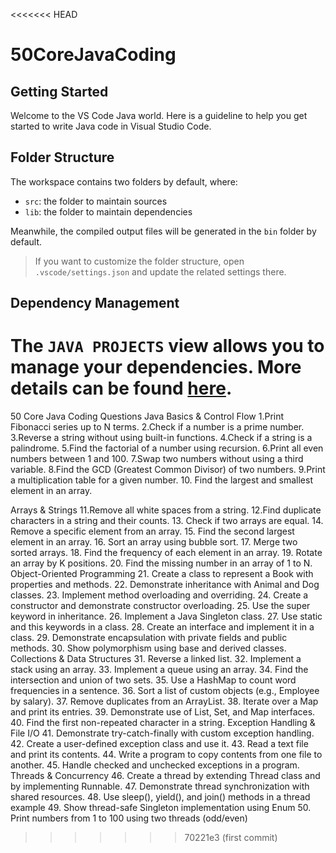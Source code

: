 <<<<<<< HEAD
# 50CoreJavaCoding
## Getting Started

Welcome to the VS Code Java world. Here is a guideline to help you get started to write Java code in Visual Studio Code.

## Folder Structure

The workspace contains two folders by default, where:

- `src`: the folder to maintain sources
- `lib`: the folder to maintain dependencies

Meanwhile, the compiled output files will be generated in the `bin` folder by default.

> If you want to customize the folder structure, open `.vscode/settings.json` and update the related settings there.

## Dependency Management

The `JAVA PROJECTS` view allows you to manage your dependencies. More details can be found [here](https://github.com/microsoft/vscode-java-dependency#manage-dependencies).
=======
50 Core Java Coding Questions
Java Basics & Control Flow
1.Print Fibonacci series up to N terms.
2.Check if a number is a prime number.
3.Reverse a string without using built-in functions.
4.Check if a string is a palindrome.
5.Find the factorial of a number using recursion.
6.Print all even numbers between 1 and 100.
7.Swap two numbers without using a third variable.
8.Find the GCD (Greatest Common Divisor) of two numbers.
9.Print a multiplication table for a given number.
10. Find the largest and smallest element in an array.


Arrays & Strings
11.Remove all white spaces from a string.
12.Find duplicate characters in a string and their counts.
13.
Check if two arrays are equal.
14.
Remove a specific element from an array.
15.
Find the second largest element in an array.
16.
Sort an array using bubble sort.
17.
Merge two sorted arrays.
18.
Find the frequency of each element in an array.
19.
Rotate an array by K positions.
20.
Find the missing number in an array of 1 to N.
Object-Oriented Programming
21.
Create a class to represent a Book with properties and methods.
22.
Demonstrate inheritance with Animal and Dog classes.
23. Implement method overloading and overriding.
24. Create a constructor and demonstrate constructor overloading.
25. Use the super keyword in inheritance.
26. Implement a Java Singleton class.
27. Use static and this keywords in a class.
28. Create an interface and implement it in a class.
29. Demonstrate encapsulation with private fields and public methods.
30. Show polymorphism using base and derived classes.
Collections & Data Structures
31. Reverse a linked list.
32. Implement a stack using an array.
33. Implement a queue using an array.
34. Find the intersection and union of two sets.
35. Use a HashMap to count word frequencies in a sentence.
36. Sort a list of custom objects (e.g., Employee by salary).
37. Remove duplicates from an ArrayList.
38. Iterate over a Map and print its entries.
39. Demonstrate use of List, Set, and Map interfaces.
40. Find the first non-repeated character in a string.
Exception Handling & File I/O
41. Demonstrate try-catch-finally with custom exception handling.
42. Create a user-defined exception class and use it.
43. Read a text file and print its contents.
44. Write a program to copy contents from one file to another.
45. Handle checked and unchecked exceptions in a program.
Threads & Concurrency
46. Create a thread by extending Thread class and by implementing Runnable.
47. Demonstrate thread synchronization with shared resources.
48. Use sleep(), yield(), and join() methods in a thread example
49. Show thread-safe Singleton implementation using Enum
50. Print numbers from 1 to 100 using two threads (odd/even)
>>>>>>> 70221e3 (first commit)
